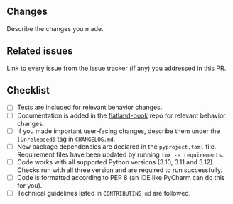 ## Changes

Describe the changes you made.

## Related issues

Link to every issue from the issue tracker (if any) you addressed in this PR.

## Checklist

- [ ] Tests are included for relevant behavior changes.
- [ ] Documentation is added in the [flatland-book](https://github.com/flatland-association/flatland-book) repo for relevant behavior changes.
- [ ] If you made important user-facing changes, describe them under the `[Unreleased]` tag in `CHANGELOG.md`.
- [ ] New package dependencies are declared in the `pyproject.toml` file.
  Requirement files have been updated by running `tox -e requirements`.
- [ ] Code works with all supported Python versions (3.10, 3.11 and 3.12). Checks run with all three version and are
  required to run successfully.
- [ ] Code is formatted according to PEP 8 (an IDE like PyCharm can do this for you).
- [ ] Technical guidelines listed in `CONTRIBUTING.md` are followed.
